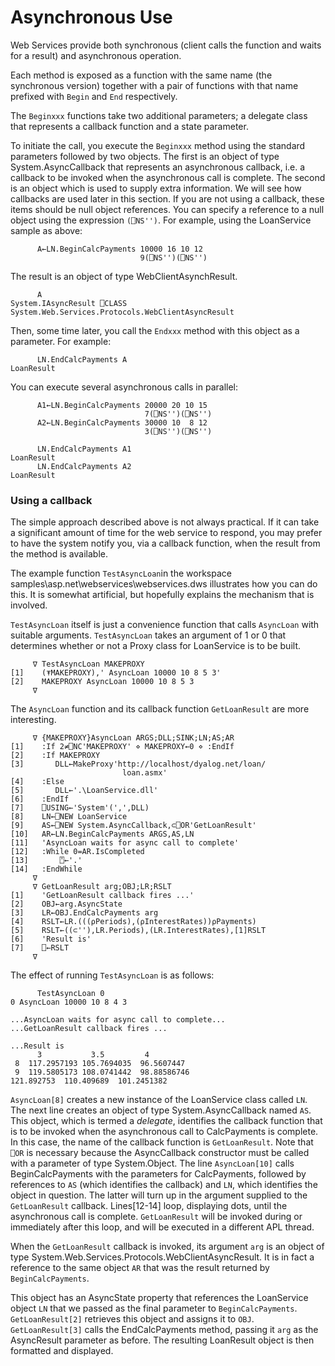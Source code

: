 # Asynchronous Use

Web Services provide both synchronous (client calls the function and waits for a result) and asynchronous operation.

Each method is exposed as a function with the same name (the synchronous version) together with a pair of functions with that name prefixed with `Begin` and `End` respectively.

The `Beginxxx` functions take two additional parameters; a delegate class that represents a callback function and a state parameter.

To initiate the call, you execute the `Beginxxx` method using the standard parameters followed by two objects. The first is an object of type System.AsyncCallback that represents an asynchronous callback, i.e. a callback to be invoked when the asynchronous call is complete. The second is an object which is used to supply extra information. We will see how callbacks are used later in this section. If you are not using a callback, these items should be null object references. You can specify a reference to a null object using the expression `(⎕NS'')`. For example, using the LoanService sample as above:
```apl
      A←LN.BeginCalcPayments 10000 16 10 12
                             9(⎕NS'')(⎕NS'')
```

The result is an object of type WebClientAsynchResult.
```apl
      A
System.IAsyncResult ⎕CLASS System.Web.Services.Protocols.WebClientAsyncResult
```

Then, some time later, you call the `Endxxx` method with this object as a parameter. For example:
```apl
      LN.EndCalcPayments A
LoanResult
```

You can execute several asynchronous calls in parallel:
```apl
      A1←LN.BeginCalcPayments 20000 20 10 15
                              7(⎕NS'')(⎕NS'')
      A2←LN.BeginCalcPayments 30000 10  8 12
                              3(⎕NS'')(⎕NS'')
 
      LN.EndCalcPayments A1
LoanResult
      LN.EndCalcPayments A2
LoanResult
```

### Using a callback

The simple approach described above is not always practical. If it can take a significant amount of time for the web service to respond, you may prefer to have the system notify you, via a callback function, when the result from the method is available.

The example function `TestAsyncLoan`in the workspace samples\asp.net\webservices\webservices.dws illustrates how you can do this. It is somewhat artificial, but hopefully explains the mechanism that is involved.

`TestAsyncLoan` itself is just a convenience function that calls `AsyncLoan` with suitable arguments. `TestAsyncLoan` takes an argument of 1 or 0 that determines whether or not a Proxy class for LoanService is to be built.
```apl
     ∇ TestAsyncLoan MAKEPROXY
[1]    (⍕MAKEPROXY),' AsyncLoan 10000 10 8 5 3'
[2]    MAKEPROXY AsyncLoan 10000 10 8 5 3
     ∇
```

The `AsyncLoan` function and its callback function `GetLoanResult` are more interesting.
```apl
     ∇ {MAKEPROXY}AsyncLoan ARGS;DLL;SINK;LN;AS;AR
[1]    :If 2≠⎕NC'MAKEPROXY' ⋄ MAKEPROXY←0 ⋄ :EndIf
[2]    :If MAKEPROXY
[3]       DLL←MakeProxy'http://localhost/dyalog.net/loan/
                         loan.asmx'
[4]    :Else
[5]       DLL←'.\LoanService.dll'
[6]    :EndIf
[7]    ⎕USING←'System'(',',DLL)
[8]    LN←⎕NEW LoanService 
[9]    AS←⎕NEW System.AsyncCallback,⊂⎕OR'GetLoanResult'
[10]   AR←LN.BeginCalcPayments ARGS,AS,LN
[11]   'AsyncLoan waits for async call to complete'
[12]   :While 0=AR.IsCompleted
[13]       ⍞←'.'
[14]   :EndWhile
     ∇
     ∇ GetLoanResult arg;OBJ;LR;RSLT
[1]    'GetLoanResult callback fires ...'
[2]    OBJ←arg.AsyncState
[3]    LR←OBJ.EndCalcPayments arg
[4]    RSLT←LR.(((⍴Periods),(⍴InterestRates))⍴Payments)
[5]    RSLT←((⊂''),LR.Periods),(LR.InterestRates),[1]RSLT
[6]    'Result is'
[7]    ⎕←RSLT
     ∇
```

The effect of running `TestAsyncLoan` is as follows:
```apl
      TestAsyncLoan 0
0 AsyncLoan 10000 10 8 4 3
 
...AsyncLoan waits for async call to complete...
...GetLoanResult callback fires ...
 
...Result is
      3           3.5         4         
 8  117.2957193 105.7694035  96.5607447 
 9  119.5805173 108.0741442  98.88586746
121.892753  110.409689  101.2451382
```

`AsyncLoan[8]` creates a new instance of the LoanService class called `LN`. The next line creates an object of type System.AsyncCallback named `AS`. This object, which is termed a *delegate*, identifies the callback function that is to be invoked when the asynchronous call to CalcPayments is complete. In this case, the name of the callback function is `GetLoanResult`.  Note that `⎕OR` is necessary because the AsyncCallback constructor must be called with a parameter of type System.Object. The line `AsyncLoan[10]` calls BeginCalcPayments with the parameters for CalcPayments, followed by references to `AS` (which identifies the callback) and `LN`, which identifies the object in question. The latter will turn up in the argument supplied to the `GetLoanResult` callback. Lines[12-14] loop, displaying dots, until the asynchronous call is complete. `GetLoanResult` will be invoked during or immediately after this loop, and will be executed in a different APL thread.

When the `GetLoanResult` callback is invoked, its argument `arg` is an object of type System.Web.Services.Protocols.WebClientAsyncResult. It is in fact a reference to the same object `AR` that was the result returned by `BeginCalcPayments`.

This object has an AsyncState property that references the LoanService object `LN` that we passed as the final parameter to `BeginCalcPayments`. `GetLoanResult[2]` retrieves this object and assigns it to `OBJ`. `GetLoanResult[3]` calls the EndCalcPayments method, passing it `arg` as the AsyncResult parameter as before. The resulting LoanResult object is then formatted and displayed.
